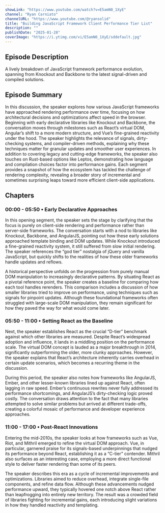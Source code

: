 ```yaml
---
showLink: "https://www.youtube.com/watch?v=E5amN0_1XyE"
channel: "Ryan Carniato"
channelURL: "https://www.youtube.com/@ryansolid"
title: "Building JavaScript Framework Client Performance Tier List"
description: ""
publishDate: "2025-01-28"
coverImage: "https://i.ytimg.com/vi/E5amN0_1XyE/sddefault.jpg"
---
```


## Episode Description

A lively breakdown of JavaScript framework performance evolution, spanning from Knockout and Backbone to the latest signal-driven and compiled solutions.

## Episode Summary

In this discussion, the speaker explores how various JavaScript frameworks have approached rendering performance over time, focusing on how architectural decisions and optimizations affect speed in the browser. Beginning with early declarative libraries like Knockout and Backbone, the conversation moves through milestones such as React’s virtual DOM, Angular’s shift to a more modern structure, and Vue’s fine-grained reactivity under the hood. The speaker highlights the relevance of signals, dirty-checking systems, and compiler-driven methods, explaining why these techniques matter for granular updates and smoother user experiences. In addition to covering legacy and cutting-edge frameworks, the speaker also touches on Rust-based options like Leptos, demonstrating how language and compilation choices factor into performance gains. Each segment provides a snapshot of how the ecosystem has tackled the challenge of rendering complexity, revealing a broader story of incremental and sometimes surprising leaps toward more efficient client-side applications.

## Chapters

### 00:00 - 05:50 • Early Declarative Approaches

In this opening segment, the speaker sets the stage by clarifying that the focus is purely on client-side rendering and performance rather than server-side frameworks. The conversation starts with a nod to libraries like Knockout, Backbone, and AngularJS, pointing out how these early solutions approached template binding and DOM updates. While Knockout introduced a fine-grained reactivity system, it still suffered from slow initial rendering. The speaker references the “god tier” nostalgia of jQuery and vanilla JavaScript, but quickly shifts to the realities of how these older frameworks handle updates and reflows.

A historical perspective unfolds on the progression from purely manual DOM manipulation to increasingly declarative patterns. By situating React as a pivotal reference point, the speaker creates a baseline for comparing how each tool handles rerenders. This comparison includes a discussion of how smaller libraries tried to improve on performance, using techniques such as signals for pinpoint updates. Although these foundational frameworks often struggled with large-scale DOM manipulation, they remain significant for how they paved the way for what would come later.

### 05:50 - 11:00 • Setting React as the Baseline

Next, the speaker establishes React as the crucial “D-tier” benchmark against which other libraries are measured. Despite React’s widespread adoption and influence, it lands in a middling position on the performance scale. The virtual DOM concept is lauded as a major breakthrough in 2014, significantly outperforming the older, more clunky approaches. However, the speaker explains that React’s architecture inherently carries overhead in certain update scenarios, which becomes a recurring theme in the discussion.

During this period, the speaker also notes how frameworks like AngularJS, Ember, and other lesser-known libraries lined up against React, often lagging in raw speed. Ember’s continuous rewrites never fully addressed its performance shortcomings, and AngularJS’s dirty-checking logic proved costly. The conversation draws attention to the fact that many libraries attempted to solve similar problems but arrived at different trade-offs, creating a colorful mosaic of performance and developer experience approaches.

### 11:00 - 17:00 • Post-React Innovations

Entering the mid-2010s, the speaker looks at how frameworks such as Vue, Riot, and Mithril emerged to refine the virtual DOM approach. Vue, in particular, garnered praise for its signals-based underpinnings that nudged its performance beyond React, establishing it as a “C-tier” contender. Mithril also surfaces as an interesting case, employing a more direct functional style to deliver faster rendering than some of its peers.

The speaker describes this era as a cycle of incremental improvements and optimizations. Libraries aimed to reduce overhead, integrate single-file components, and refine data flow. Although these advancements nudged performance upward, they typically hovered one notch above React rather than leapfrogging into entirely new territory. The result was a crowded field of libraries fighting for incremental gains, each introducing slight variations in how they handled reactivity and templating.